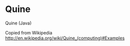Quine
=====

Quine (Java)

Copied from Wikipedia 
http://en.wikipedia.org/wiki/Quine_(computing)#Examples 
